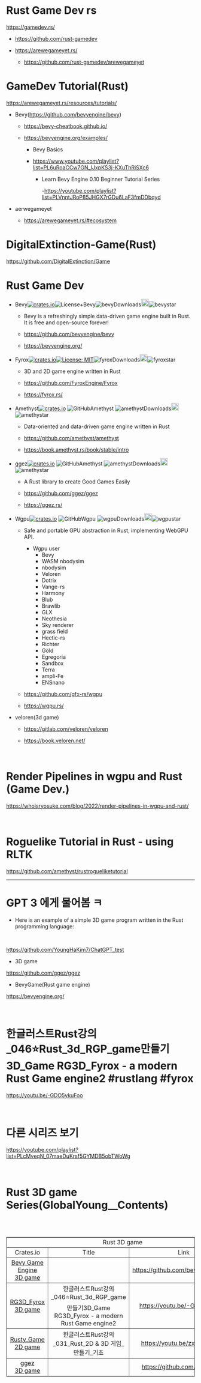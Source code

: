 # Rust Game Dev rs

https://gamedev.rs/


  - https://github.com/rust-gamedev


  - https://arewegameyet.rs/

    - https://github.com/rust-gamedev/arewegameyet

# GameDev Tutorial(Rust)

https://arewegameyet.rs/resources/tutorials/

 - Bevy(https://github.com/bevyengine/bevy)

    - https://bevy-cheatbook.github.io/

    - https://bevyengine.org/examples/
    
      - Bevy Basics
      
      - https://www.youtube.com/playlist?list=PL6uRoaCCw7GN_lJxpKS3j-KXuThRiSXc6
      
        - Learn Bevy Engine 0.10 Beginner Tutorial Series
        
          -https://youtube.com/playlist?list=PLVnntJRoP85JHGX7rGDu6LaF3fmDDbqyd

  - aerwegameyet

    - https://arewegameyet.rs/#ecosystem

# DigitalExtinction-Game(Rust)

https://github.com/DigitalExtinction/Game

# Rust Game Dev

- Bevy[![crates.io](https://img.shields.io/crates/v/bevy.svg)](https://crates.io/crates/bevy)![License+Bevy](https://img.shields.io/badge/license-MIT%2FApache-blue.svg)![bevyDownloads](https://img.shields.io/crates/d/bevy.svg)<a href="https://github.com/bevyengine/bevy/"><img alt="githubicon" width="20px" src="https://user-images.githubusercontent.com/67513038/218287708-001511d7-1cce-42d3-92d2-4a61193b38f0.png" /></a>![bevystar](https://img.shields.io/github/stars/bevyengine/bevy.svg)

  - Bevy is a refreshingly simple data-driven game engine built in Rust. It is free and open-source forever!

  - https://github.com/bevyengine/bevy
  
  - https://bevyengine.org/

- Fyrox[![crates.io](https://img.shields.io/crates/v/fyrox.svg)](https://crates.io/crates/fyrox)[![License: MIT](https://img.shields.io/badge/License-MIT-yellow.svg)](https://opensource.org/licenses/MIT)![fyroxDownloads](https://img.shields.io/crates/d/fyrox.svg)<a href="https://github.com/FyroxEngine/Fyrox"><img alt="githubicon" width="20px" src="https://user-images.githubusercontent.com/67513038/218287708-001511d7-1cce-42d3-92d2-4a61193b38f0.png" /></a>![fyroxstar](https://img.shields.io/github/stars/FyroxEngine/Fyrox.svg)

  - 3D and 2D game engine written in Rust

  - https://github.com/FyroxEngine/Fyrox

  - https://fyrox.rs/

- Amethyst[![crates.io](https://img.shields.io/crates/v/amethyst.svg)](https://crates.io/crates/amethyst)
![GitHubAmethyst](https://img.shields.io/badge/license-MIT%2FApache-blue.svg)
![amethystDownloads](https://img.shields.io/crates/d/amethyst.svg)<a href="https://github.com/amethyst/amethyst"><img alt="githubicon" width="20px" src="https://user-images.githubusercontent.com/67513038/218287708-001511d7-1cce-42d3-92d2-4a61193b38f0.png" /></a>![amethystar](https://img.shields.io/github/stars/amethyst/amethyst.svg)

  - Data-oriented and data-driven game engine written in Rust
  
  - https://github.com/amethyst/amethyst

  - https://book.amethyst.rs/book/stable/intro
  
- ggez[![crates.io](https://img.shields.io/crates/v/ggez.svg)](https://crates.io/crates/ggez)
![GitHubAmethyst](https://img.shields.io/badge/license-MIT%2FApache-blue.svg)
![amethystDownloads](https://img.shields.io/crates/d/ggez.svg)<a href="https://github.com/ggez/ggez"><img alt="githubicon" width="20px" src="https://user-images.githubusercontent.com/67513038/218287708-001511d7-1cce-42d3-92d2-4a61193b38f0.png" /></a>![amethystar](https://img.shields.io/github/stars/ggez/ggez.svg)

  - A Rust library to create Good Games Easily
  
  - https://github.com/ggez/ggez

  - https://ggez.rs/

- Wgpu[![crates.io](https://img.shields.io/crates/v/wgpu.svg)](https://crates.io/crates/wgpu)
![GitHubWgpu](https://img.shields.io/badge/license-MIT%2FApache-blue.svg)
![wgpuDownloads](https://img.shields.io/crates/d/wgpu.svg)<a href="https://github.com/gfx-rs/wgpu"><img alt="githubicon" width="20px" src="https://user-images.githubusercontent.com/67513038/218287708-001511d7-1cce-42d3-92d2-4a61193b38f0.png" /></a>![wgpustar](https://img.shields.io/github/stars/gfx-rs/wgpu.svg)

  - Safe and portable GPU abstraction in Rust, implementing WebGPU API.

    - Wgpu user
      - Bevy
      - WASM nbodysim
      - nbodysim
      - Veloren
      - Dotrix
      - Vange-rs
      - Harmony
      - Blub
      - Brawlib
      - GLX
      - Neothesia
      - Sky renderer
      - grass field
      - Hectic-rs
      - Richter
      - Göld
      - Egregoria
      - Sandbox
      - Terra
      - ampli-Fe
      - ENSnano

  - https://github.com/gfx-rs/wgpu

  - https://wgpu.rs/

- veloren(3d game)

  - https://gitlab.com/veloren/veloren

  - https://book.veloren.net/

<br>

# Render Pipelines in wgpu and Rust (Game Dev.)

https://whoisryosuke.com/blog/2022/render-pipelines-in-wgpu-and-rust/

<br>

# Roguelike Tutorial in Rust - using RLTK

https://github.com/amethyst/rustrogueliketutorial

<hr>


# GPT 3 에게 물어봄 ㅋ

- Here is an example of a simple 3D game program written in the Rust programming language:

<br>

https://github.com/YoungHaKim7/ChatGPT_test

- 3D game

https://github.com/ggez/ggez

- BevyGame(Rust game engine)

https://bevyengine.org/

<br>

# 한글러스트Rust강의\_046⭐️Rust_3d_RGP_game만들기3D_Game RG3D_Fyrox - a modern Rust Game engine2 #rustlang #fyrox

https://youtu.be/-GDO5ykuFoo

<br>

# 다른 시리즈 보기

https://youtube.com/playlist?list=PLcMveqN_07maeDuKrsf5GYMDB5obTWoWg

<br>

# Rust 3D game Series(GlobalYoung\_\_Contents)

<br>

<br>

<table border="1">
    <tr>
    <td colspan="3" align="center">Rust 3D game</td>
    </tr>
    <tr align="center">
        <td>Crates.io </td>
        <td>Title</td>
        <td>Link</td>
    </tr>
    <tr align="center">
        <td><a href="https://github.com/bevyengine/bevy">Bevy Game Engine<br>3D game</td></a>
        <td></td>
        <td><a href="https://github.com/bevyengine/bevy">https://github.com/bevyengine/bevy</a></td>
    </tr>
    <tr align="center">
        <td><a href="https://github.com/FyroxEngine/Fyrox">RG3D_Fyrox<br>3D game</td></a>
        <td>한글러스트Rust강의_046⭐️Rust_3d_RGP_game만들기3D_Game RG3D_Fyrox - a modern Rust Game engine2</td>
        <td><a href="https://youtu.be/-GDO5ykuFoo">https://youtu.be/-GDO5ykuFoo</a></td>
    </tr>
    <tr align="center">
        <td><a href="https://github.com/CleanCut/rusty_engine">Rusty_Game<br>2D game</td></a>
        <td>한글러스트Rust강의_031_Rust_2D & 3D 게임_만들기_기초</td>
        <td><a href="https://youtu.be/zxvtpyuMcFE">https://youtu.be/zxvtpyuMcFE</a></td>
    </tr>
    <tr align="center">
        <td><a href="https://ggez.rs/">ggez<br>3D game</td></a>
        <td></td>
        <td><a href="https://github.com/ggez/ggez">https://github.com/ggez/ggez</a></td>
    </tr>
</table>
